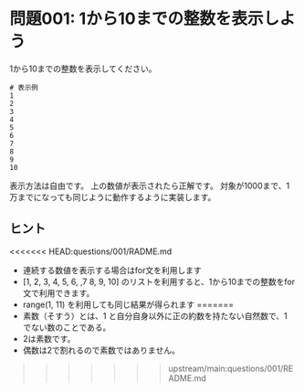 # 問題001: 1から10までの整数を表示しよう

 1から10までの整数を表示してください。

```
# 表示例
1
2
3
4
5
6
7
8
9
10
```

表示方法は自由です。
上の数値が表示されたら正解です。
対象が1000まで、1万までになっても同じように動作するように実装します。

## ヒント
<<<<<<< HEAD:questions/001/RADME.md
- 連続する数値を表示する場合はfor文を利用します
- [1, 2, 3, 4, 5, 6, ,7 8, 9, 10] のリストを利用すると、1から10までの整数をfor文で利用できます。
- range(1, 11) を利用しても同じ結果が得られます 
=======
- 素数（そすう）とは、1 と自分自身以外に正の約数を持たない自然数で、1 でない数のことである。
- 2は素数です。
- 偶数は2で割れるので素数ではありません。
>>>>>>> upstream/main:questions/001/README.md
